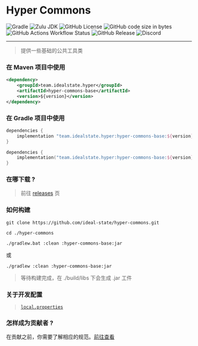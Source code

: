 # Hyper Commons

![Gradle](https://img.shields.io/badge/Gradle-v8%2E5-g?logo=gradle&style=flat-square)
![Zulu JDK](https://img.shields.io/badge/Zulu%20JDK-8-blue?style=flat-square)
![GitHub License](https://img.shields.io/github/license/ideal-state/hyper-commons?style=flat-square)
![GitHub code size in bytes](https://img.shields.io/github/languages/code-size/ideal-state/hyper-commons?style=flat-square&logo=github)
![GitHub Actions Workflow Status](https://img.shields.io/github/actions/workflow/status/ideal-state/hyper-commons/release.yml?style=flat-square)
![GitHub Release](https://img.shields.io/github/v/release/ideal-state/hyper-commons?style=flat-square)
![Discord](https://img.shields.io/discord/1191122625389396098?style=flat-square&logo=discord)

------------------------------------------------------

> 提供一些基础的公共工具类

### 在 Maven 项目中使用

```xml
<dependency>
    <groupId>team.idealstate.hyper</groupId>
    <artifactId>hyper-commons-base</artifactId>
    <version>${version}</version>
</dependency>
```

### 在 Gradle 项目中使用

```groovy
dependencies {
    implementation "team.idealstate.hyper:hyper-commons-base:${version}"
}
```

```kotlin
dependencies {
    implementation("team.idealstate.hyper:hyper-commons-base:${version}")
}
```

### 在哪下载 ?

> 前往 [releases](https://github.com/ideal-state/hyper-commons/releases) 页

### 如何构建

```shell
git clone https://github.com/ideal-state/hyper-commons.git
```

```shell
cd ./hyper-commons
```

```shell
./gradlew.bat :clean :hyper-commons-base:jar
```

或

```shell
./gradlew :clean :hyper-commons-base:jar
```

> 等待构建完成，在 ./build/libs 下会生成 .jar 工件

### 关于开发配置

> [`local.properties`](./local.properties)

### 怎样成为贡献者 ?

在贡献之前，你需要了解相应的规范。[前往查看](https://github.com/ideal-state)

